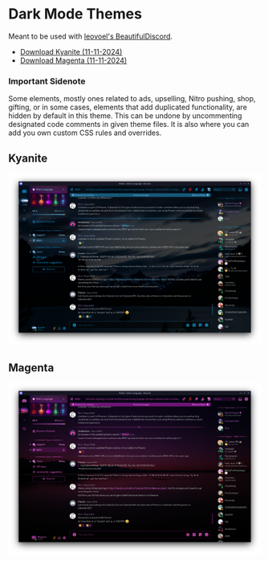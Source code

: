 # Dark Mode Themes

Meant to be used with [leovoel's BeautifulDiscord](https://github.com/leovoel/BeautifulDiscord).

- [Download Kyanite (11-11-2024)](https://github.com/Aely0/Kyanite/releases/download/2024.11.11/Kyanite.css)
- [Download Magenta (11-11-2024)](https://github.com/Aely0/Kyanite/releases/download/2024.11.11/Magenta.css)

### Important Sidenote
Some elements, mostly ones related to ads, upselling, Nitro pushing, shop, gifting,
or in some cases, elements that add duplicated functionality, are hidden by default
in this theme. This can be undone by uncommenting designated code comments in given
theme files. It is also where you can add you own custom CSS rules and overrides.

## Kyanite
![Kyanite](https://github.com/Aely0/Kyanite/blob/main/screenshots/kyanite.png)
## Magenta
![Magenta](https://github.com/Aely0/Kyanite/blob/main/screenshots/magenta.png)
